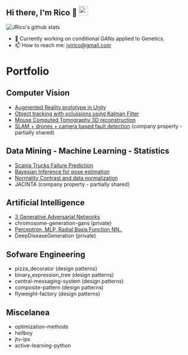 <h2>Hi there, I'm Rico 👋 <img src="https://visitor-badge.laobi.icu/badge?page_id=jvirico.visitor-badge"height="25"></h2>

![JRico's github stats](https://github-readme-stats.vercel.app/api?username=jvirico&count_private=true&show_icons=true&theme=default)

- 🔭 Currently working on conditional GANs applied to Genetics.
- 📫 How to reach me: jvirico@gmail.com  



# Portfolio  
## Computer Vision
- [Augmented Reality prototype in Unity](https://github.com/jvirico/augmented-reality-poc-unity)
- [Object tracking with oclussions using Kalman Filter](https://github.com/jvirico/kalman-tracker)
- [Mouse Computed Tomography 3D reconstruction](https://github.com/jvirico/mouse_CT_3D_reconstruction)
- [SLAM + drones + camera based fault detection](https://github.com/jvirico/slam-navigation) (company property - partially shared)
  
## Data Mining - Machine Learning - Statistics
- [Scania Trucks Failure Prediction](https://github.com/jvirico/scania-truck-failure-prediction)
- [Bayesian Inference for pose estimation](https://github.com/jvirico/bayesian-inference-linear-gaussian-model)
- [Normality Contrast and data normalization](https://github.com/jvirico/normality-tests-pvalues-boxcoxtransformations)
- JACINTA (company property - partially shared)

## Artificial Intelligence
- [3 Generative Adversarial Networks](https://github.com/jvirico/gans-keras)
- chromosome-generation-gans (private)
- [Perceptron, MLP, Radial Basis Function NN..](https://github.com/jvirico/pytorch-templates)
- DeepDiseaseGeneration (private)

## Sofware Engineering
- pizza_decorator (design patterns)
- binary_expression_tree (design patterns)
- central-messaging-system (design patterns)
- composite-pattern (design patterns)
- flyweight-factory (design patterns)

## Miscelanea
- optimization-methods
- hellboy
- jtv-ips
- active-learning-python